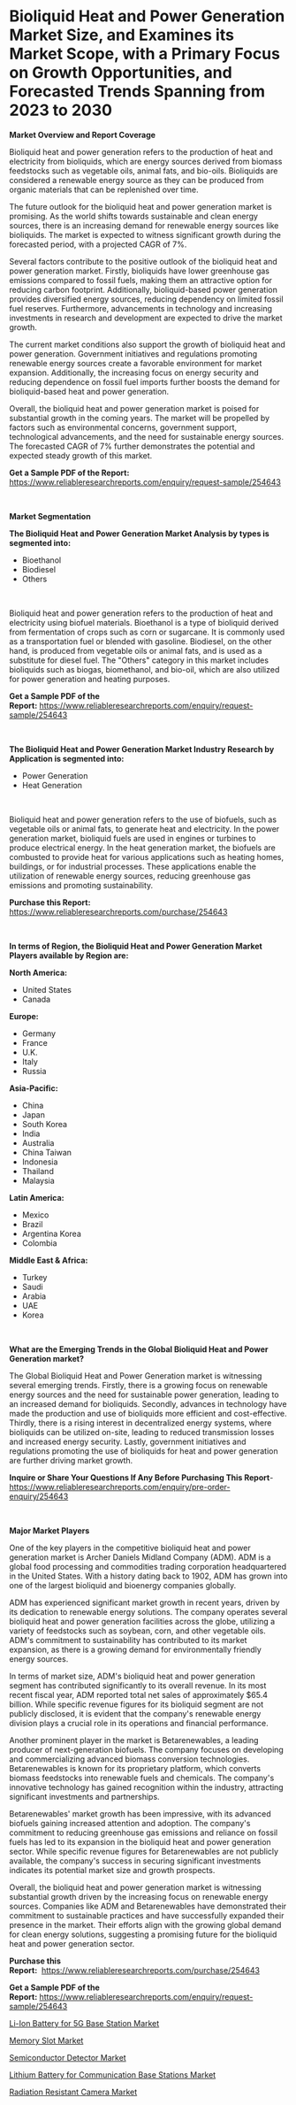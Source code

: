 <p><h1>Bioliquid Heat and Power Generation Market Size, and Examines its Market Scope, with a Primary Focus on Growth Opportunities, and Forecasted Trends Spanning from 2023 to 2030</h1></p><p><strong>Market Overview and Report Coverage</strong></p>
<p><p>Bioliquid heat and power generation refers to the production of heat and electricity from bioliquids, which are energy sources derived from biomass feedstocks such as vegetable oils, animal fats, and bio-oils. Bioliquids are considered a renewable energy source as they can be produced from organic materials that can be replenished over time.</p><p>The future outlook for the bioliquid heat and power generation market is promising. As the world shifts towards sustainable and clean energy sources, there is an increasing demand for renewable energy sources like bioliquids. The market is expected to witness significant growth during the forecasted period, with a projected CAGR of 7%.</p><p>Several factors contribute to the positive outlook of the bioliquid heat and power generation market. Firstly, bioliquids have lower greenhouse gas emissions compared to fossil fuels, making them an attractive option for reducing carbon footprint. Additionally, bioliquid-based power generation provides diversified energy sources, reducing dependency on limited fossil fuel reserves. Furthermore, advancements in technology and increasing investments in research and development are expected to drive the market growth.</p><p>The current market conditions also support the growth of bioliquid heat and power generation. Government initiatives and regulations promoting renewable energy sources create a favorable environment for market expansion. Additionally, the increasing focus on energy security and reducing dependence on fossil fuel imports further boosts the demand for bioliquid-based heat and power generation.</p><p>Overall, the bioliquid heat and power generation market is poised for substantial growth in the coming years. The market will be propelled by factors such as environmental concerns, government support, technological advancements, and the need for sustainable energy sources. The forecasted CAGR of 7% further demonstrates the potential and expected steady growth of this market.</p></p>
<p><strong>Get a Sample PDF of the Report:</strong> <a href="https://www.reliableresearchreports.com/enquiry/request-sample/254643">https://www.reliableresearchreports.com/enquiry/request-sample/254643</a></p>
<p>&nbsp;</p>
<p><strong>Market Segmentation</strong></p>
<p><strong>The Bioliquid Heat and Power Generation Market Analysis by types is segmented into:</strong></p>
<p><ul><li>Bioethanol</li><li>Biodiesel</li><li>Others</li></ul></p>
<p>&nbsp;</p>
<p><p>Bioliquid heat and power generation refers to the production of heat and electricity using biofuel materials. Bioethanol is a type of bioliquid derived from fermentation of crops such as corn or sugarcane. It is commonly used as a transportation fuel or blended with gasoline. Biodiesel, on the other hand, is produced from vegetable oils or animal fats, and is used as a substitute for diesel fuel. The "Others" category in this market includes bioliquids such as biogas, biomethanol, and bio-oil, which are also utilized for power generation and heating purposes.</p></p>
<p><strong>Get a Sample PDF of the Report:</strong>&nbsp;<a href="https://www.reliableresearchreports.com/enquiry/request-sample/254643">https://www.reliableresearchreports.com/enquiry/request-sample/254643</a></p>
<p>&nbsp;</p>
<p><strong>The Bioliquid Heat and Power Generation Market Industry Research by Application is segmented into:</strong></p>
<p><ul><li>Power Generation</li><li>Heat Generation</li></ul></p>
<p>&nbsp;</p>
<p><p>Bioliquid heat and power generation refers to the use of biofuels, such as vegetable oils or animal fats, to generate heat and electricity. In the power generation market, bioliquid fuels are used in engines or turbines to produce electrical energy. In the heat generation market, the biofuels are combusted to provide heat for various applications such as heating homes, buildings, or for industrial processes. These applications enable the utilization of renewable energy sources, reducing greenhouse gas emissions and promoting sustainability.</p></p>
<p><strong>Purchase this Report:</strong>&nbsp; <a href="https://www.reliableresearchreports.com/purchase/254643">https://www.reliableresearchreports.com/purchase/254643</a></p>
<p>&nbsp;</p>
<p><strong>In terms of Region, the Bioliquid Heat and Power Generation Market Players available by Region are:</strong></p>
<p>
    <p> <strong> North America: </strong>
        <ul>
            <li>United States</li>
            <li>Canada</li>
        </ul>
        </p> 
    <p> <strong> Europe: </strong>
        <ul>
            <li>Germany</li>
            <li>France</li>
            <li>U.K.</li>
            <li>Italy</li>
            <li>Russia</li>
        </ul>
        </p> 
    <p> <strong> Asia-Pacific: </strong>
        <ul>
            <li>China</li>
            <li>Japan</li>
            <li>South Korea</li>
            <li>India</li>
            <li>Australia</li>
            <li>China Taiwan</li>
            <li>Indonesia</li>
            <li>Thailand</li>
            <li>Malaysia</li>
        </ul>
        </p> 
    <p> <strong> Latin America: </strong>
        <ul>
            <li>Mexico</li>
            <li>Brazil</li>
            <li>Argentina Korea</li>
            <li>Colombia</li>
        </ul>
        </p> 
    <p> <strong> Middle East & Africa: </strong>
        <ul>
            <li>Turkey</li>
            <li>Saudi</li>
            <li>Arabia</li>
            <li>UAE</li>
            <li>Korea</li>
        </ul>
    </p>
    </p>
<p>&nbsp;</p>
<p><strong>What are the Emerging Trends in the Global Bioliquid Heat and Power Generation market?</strong></p>
<p><p>The Global Bioliquid Heat and Power Generation market is witnessing several emerging trends. Firstly, there is a growing focus on renewable energy sources and the need for sustainable power generation, leading to an increased demand for bioliquids. Secondly, advances in technology have made the production and use of bioliquids more efficient and cost-effective. Thirdly, there is a rising interest in decentralized energy systems, where bioliquids can be utilized on-site, leading to reduced transmission losses and increased energy security. Lastly, government initiatives and regulations promoting the use of bioliquids for heat and power generation are further driving market growth.</p></p>
<p><strong>Inquire or Share Your Questions If Any Before Purchasing This Report</strong>- <a href="https://www.reliableresearchreports.com/enquiry/pre-order-enquiry/254643">https://www.reliableresearchreports.com/enquiry/pre-order-enquiry/254643</a></p>
<p>&nbsp;</p>
<p><strong>Major Market Players</strong></p>
<p><p>One of the key players in the competitive bioliquid heat and power generation market is Archer Daniels Midland Company (ADM). ADM is a global food processing and commodities trading corporation headquartered in the United States. With a history dating back to 1902, ADM has grown into one of the largest bioliquid and bioenergy companies globally. </p><p>ADM has experienced significant market growth in recent years, driven by its dedication to renewable energy solutions. The company operates several bioliquid heat and power generation facilities across the globe, utilizing a variety of feedstocks such as soybean, corn, and other vegetable oils. ADM's commitment to sustainability has contributed to its market expansion, as there is a growing demand for environmentally friendly energy sources. </p><p>In terms of market size, ADM's bioliquid heat and power generation segment has contributed significantly to its overall revenue. In its most recent fiscal year, ADM reported total net sales of approximately $65.4 billion. While specific revenue figures for its bioliquid segment are not publicly disclosed, it is evident that the company's renewable energy division plays a crucial role in its operations and financial performance.</p><p>Another prominent player in the market is Betarenewables, a leading producer of next-generation biofuels. The company focuses on developing and commercializing advanced biomass conversion technologies. Betarenewables is known for its proprietary platform, which converts biomass feedstocks into renewable fuels and chemicals. The company's innovative technology has gained recognition within the industry, attracting significant investments and partnerships.</p><p>Betarenewables' market growth has been impressive, with its advanced biofuels gaining increased attention and adoption. The company's commitment to reducing greenhouse gas emissions and reliance on fossil fuels has led to its expansion in the bioliquid heat and power generation sector. While specific revenue figures for Betarenewables are not publicly available, the company's success in securing significant investments indicates its potential market size and growth prospects.</p><p>Overall, the bioliquid heat and power generation market is witnessing substantial growth driven by the increasing focus on renewable energy sources. Companies like ADM and Betarenewables have demonstrated their commitment to sustainable practices and have successfully expanded their presence in the market. Their efforts align with the growing global demand for clean energy solutions, suggesting a promising future for the bioliquid heat and power generation sector.</p></p>
<p><strong>Purchase this Report:</strong>&nbsp;&nbsp;<a href="https://www.reliableresearchreports.com/purchase/254643">https://www.reliableresearchreports.com/purchase/254643</a></p>
<p></p>
<p><strong>Get a Sample PDF of the Report:</strong>&nbsp;<a href="https://www.reliableresearchreports.com/enquiry/request-sample/254643">https://www.reliableresearchreports.com/enquiry/request-sample/254643</a></p>
<p><p><a href="https://medium.com/@jaylonlesch/li-ion-battery-for-5g-base-station-market-insight-market-trends-growth-forecasted-from-2023-to-b4a94cb67f6c">Li-Ion Battery for 5G Base Station Market</a></p><p><a href="https://www.linkedin.com/pulse/memory-slot-market-size-share-amp-trends-analysis-report-application-pozoe/">Memory Slot Market</a></p><p><a href="https://www.linkedin.com/pulse/semiconductor-detector-market-research-report-unlocks-analysis-2c78e/">Semiconductor Detector Market</a></p><p><a href="https://medium.com/@christianhunter987/lithium-battery-for-communication-base-stations-market-size-and-market-trends-complete-industry-a86d9437406f">Lithium Battery for Communication Base Stations Market</a></p><p><a href="https://www.linkedin.com/pulse/decoding-radiation-resistant-camera-market-deep-dive-ezmie/">Radiation Resistant Camera Market</a></p></p>
